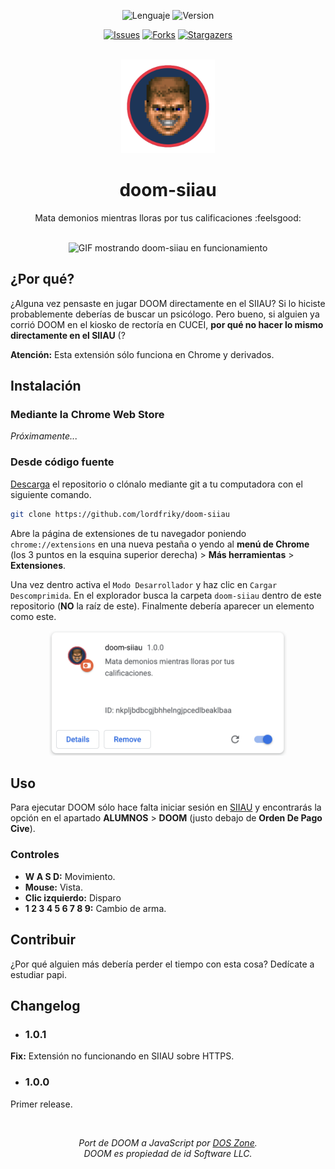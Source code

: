 <div id="main" align="center">

![Lenguaje][language-shield]
![Version][version-shield]

[![Issues][issues-shield]][issues-url]
[![Forks][forks-shield]][forks-url]
[![Stargazers][stars-shield]][stars-url]

<br><img src="./aux/icon.png" height=150 alt="Ícono de doom-siiau"><br>

# doom-siiau
Mata demonios mientras lloras por tus calificaciones :feelsgood:

<br><img src="./aux/demo.gif" height=350 alt="GIF mostrando doom-siiau en funcionamiento"><br>

</div>

## ¿Por qué?

¿Alguna vez pensaste en jugar DOOM directamente en el SIIAU? Si lo hiciste probablemente deberías de buscar un psicólogo.
Pero bueno, si alguien ya corrió DOOM en el kiosko de rectoría en CUCEI, **por qué no hacer lo mismo directamente en el SIIAU** (?

**Atención:** Esta extensión sólo funciona en Chrome y derivados.

## Instalación

### Mediante la Chrome Web Store

*Próximamente...*

### Desde código fuente

[Descarga][zip-repositorio] el repositorio o clónalo mediante git a tu computadora con el siguiente comando.

```sh
git clone https://github.com/lordfriky/doom-siiau
```

Abre la página de extensiones de tu navegador poniendo `chrome://extensions` en una nueva pestaña o yendo al **menú de Chrome** (los 3 puntos en la esquina superior derecha) > **Más herramientas** > **Extensiones**.

Una vez dentro activa el `Modo Desarrollador` y haz clic en `Cargar Descomprimida`. En el explorador busca la carpeta `doom-siiau` dentro de este repositorio (**NO** la raíz de este). Finalmente debería aparecer un elemento como este.

<p align="center"><img src="./aux/extension.png" height=200 alt="Extensión doom-siiau instalada en Chrome"></p>

## Uso

Para ejecutar DOOM sólo hace falta iniciar sesión en [SIIAU][url-siiau] y encontrarás la opción en el apartado **ALUMNOS** > **DOOM** (justo debajo de **Orden De Pago Cive**).

### Controles

<ul>
<li><strong>W A S D:</strong> Movimiento.</li>
<li><strong>Mouse:</strong> Vista.</li>
<li><strong>Clic izquierdo:</strong> Disparo</li>
<li><strong>1 2 3 4 5 6 7 8 9:</strong> Cambio de arma.</li>
</ul>

## Contribuir

¿Por qué alguien más debería perder el tiempo con esta cosa? Dedícate a estudiar papi.

## Changelog

- ### 1.0.1
**Fix:** Extensión no funcionando en SIIAU sobre HTTPS.

- ### 1.0.0
Primer release.

<br><p align="center" id="copyright-notice"><i>
Port de DOOM a JavaScript por <a href="https://dos.zone">DOS Zone</a>.<br>
DOOM es propiedad de id Software LLC.
</i></p>

<!--------------------->
<!--     Enlaces     -->
<!--------------------->

<!-- Badges estáticos -->
[language-shield]: https://img.shields.io/badge/LENGUAJE-HTML%2C%20JS-orange?style=for-the-badge
[version-shield]: https://img.shields.io/badge/VERSION-1.0.1-brightgreen?style=for-the-badge

<!-- Badges dinmámicos -->
[issues-shield]: https://img.shields.io/github/issues/lordfriky/doom-siiau.svg?style=for-the-badge
[issues-url]: https://github.com/lordfriky/doom-siiau/issues
[forks-shield]: https://img.shields.io/github/forks/lordfriky/doom-siiau.svg?style=for-the-badge
[forks-url]: https://github.com/lordfriky/doom-siiau/network/members
[stars-shield]: https://img.shields.io/github/stars/lordfriky/doom-siiau.svg?style=for-the-badge
[stars-url]: https://github.com/lordfriky/doom-siiau/stargazers

<!-- Enlaces varios -->
[zip-repositorio]: https://github.com/lordfriky/doom-siiau/archive/refs/heads/main.zip
[url-siiau]: http://siiauescolar.siiau.udg.mx/wus/gupprincipal.inicio